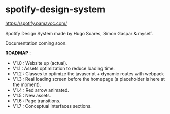# spotify-design-system

https://spotify.pamavoc.com/

Spotify Design System made by Hugo Soares, Simon Gaspar & myself.

Documentation coming soon.

<b>ROADMAP</b> :

- V1.0 : Website up (actual).
- V1.1 : Assets optimization to reduce loading time.
- V1.2 : Classes to optimize the javascript + dynamic routes with webpack
- V1.3 : Real loading screen before the homepage (a placeholder is here at the moment).
- V1.4 : Red arrow animated.
- V1.5 : New assets.
- V1.6 : Page transitions. 
- V1.7 : Conceptual interfaces sections.
